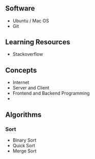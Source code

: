 #

## Software
 - Ubuntu / Mac OS 
 - Git 

## Learning Resources
 - Stackoverflow

## Concepts
 - Internet
 - Server and Client 
 - Frontend and Backend Programming 
 - 
## Algorithms
 ### Sort
  - Binary Sort 
  - Quick Sort
  - Merge Sort
 
